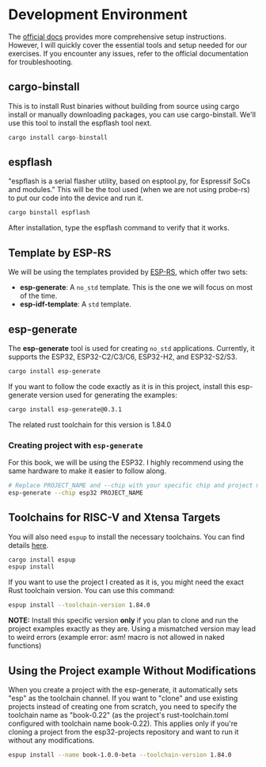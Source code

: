 # Development Environment

The [official docs](https://docs.esp-rs.org/book/installation/index.html) provides more comprehensive setup instructions. However, I will quickly cover the essential tools and setup needed for our exercises. If you encounter any issues, refer to the official documentation for troubleshooting.

## cargo-binstall

This is to install Rust binaries without building from source using cargo install or manually downloading packages, you can use cargo-binstall. We'll use this tool to install the espflash tool next.

```rust
cargo install cargo-binstall
```

## espflash
"espflash is a serial flasher utility, based on esptool.py, for Espressif SoCs and modules."  This will be the tool used (when we are not using probe-rs) to put our code into the device and run it. 

```rust
cargo binstall espflash
```

After installation, type the espflash command to verify that it works.


## Template by ESP-RS
We will be using the templates provided by [ESP-RS](https://docs.esp-rs.org/book/writing-your-own-application/generate-project/index.html#esp-generate), which offer two sets:  
- **esp-generate**: A `no_std` template. This is the one we will focus on most of the time.  
- **esp-idf-template**: A `std` template.

## esp-generate
The **esp-generate** tool is used for creating `no_std` applications. Currently, it supports the ESP32, ESP32-C2/C3/C6, ESP32-H2, and ESP32-S2/S3. 

```sh
cargo install esp-generate
```

If you want to follow the code exactly as it is in this project, install this esp-generate version used for generating the examples:
```sh
cargo install esp-generate@0.3.1
```
The related rust toolchain for this version is 1.84.0


### Creating project with `esp-generate`
For this book, we will be using the ESP32. I highly recommend using the same hardware to make it easier to follow along.

```sh
# Replace PROJECT_NAME and --chip with your specific chip and project name.
esp-generate --chip esp32 PROJECT_NAME
```


## Toolchains for RISC-V and Xtensa Targets

You will also need `espup` to install the necessary toolchains. You can find details [here](https://docs.esp-rs.org/book/installation/riscv-and-xtensa.html).

```sh
cargo install espup
espup install
```

If you want to use the project I created as it is, you might need the exact Rust toolchain version. You can use this command:
```sh
espup install --toolchain-version 1.84.0
```

**NOTE:** Install this specific version **only** if you plan to clone and run the project examples exactly as they are. Using a mismatched version may lead to weird errors (example error: asm! macro is not allowed in naked functions)


## Using the Project example Without Modifications
When you create a project with the esp-generate, it automatically sets "esp" as the toolchain channel. If you want to "clone" and use existing projects instead of creating one from scratch, you need to specify the toolchain name as "book-0.22" (as the project's rust-toolchain.toml configured with toolchain name book-0.22). This applies only if you're cloning a project from the esp32-projects repository and want to run it without any modifications.

```sh
espup install --name book-1.0.0-beta --toolchain-version 1.84.0
```
